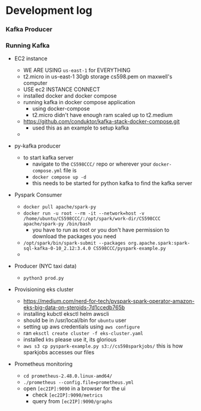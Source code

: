 # Development log

### Kafka Producer

### Running Kafka

* EC2 instance
  * WE ARE USING `us-east-1` for EVERYTHING
  * t2.micro in us-east-1 30gb storage cs598.pem on maxwell's computer
  * USE ec2 INSTANCE CONNECT
  * installed docker and docker compose 
  * running kafka in docker compose application
    * using docker-compose
    * t2.micro didn't have enough ram scaled up to t2.medium
  * https://github.com/conduktor/kafka-stack-docker-compose.git
    * used this as an example to setup kafka
  * 

* py-kafka producer
  * to start kafka server
    * navigate to the `CS598CCC/` repo or wherever your `docker-compose.yml` file is
    * `docker compose up -d`
    * this needs to be started for python kafka to find the kafka server
    
* Pyspark Consumer
  * `docker pull apache/spark-py`
  * `docker run -u root --rm -it --network=host -v /home/ubuntu/CS598CCC/:/opt/spark/work-dir/CS598CCC apache/spark-py /bin/bash`
	* you have to run as root or you don't have permission to download the packages you need
  * `/opt/spark/bin/spark-submit --packages org.apache.spark:spark-sql-kafka-0-10_2.12:3.4.0 CS598CCC/pyspark-example.py`
  * 

* Producer (NYC taxi data)
  * `python3 prod.py` 

* Provisioning eks cluster
  * https://medium.com/nerd-for-tech/pyspark-spark-operator-amazon-eks-big-data-on-steroids-7d1ccedb765b
  * installing kubctl eksctl helm awscli
  * should be in /usr/local/bin for `ubuntu` user
  * setting up aws credentials using `aws configure`
  * ran `eksctl create cluster -f eks-cluster.yaml`
  * installed `k9s` please use it, its glorious
  * `aws s3 cp pyspark-example.py s3://cs598sparkjobs/` this is how sparkjobs accesses our files

* Prometheus monitoring
  * `cd prometheus-2.48.0.linux-amd64/`
  * `./prometheus --config.file=prometheus.yml`
  * open `[ec2IP]:9090` in a browser for the ui
    * check `[ec2IP]:9090/metrics`
    * query from `[ec2IP]:9090/graphs`
